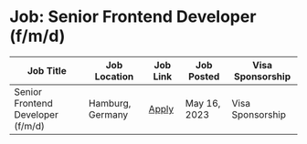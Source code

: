 # Job: Senior Frontend Developer (f/m/d)

| Job Title | Job Location | Job Link | Job Posted | Visa Sponsorship |
| --- | --- | --- | --- | --- |
| Senior Frontend Developer (f/m/d) | Hamburg, Germany | [Apply](https://join.com/companies/adjoe/8047307-senior-frontend-developer-f-m-d) | May 16, 2023 | Visa Sponsorship |

